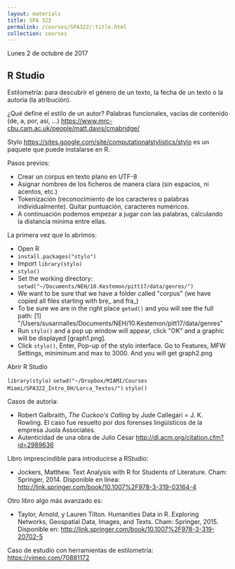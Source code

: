 ```yaml
---
layout: materials
title: SPA 322
permalink: /courses/SPA322/:title.html
collection: courses
---
```

Lunes 2 de octubre de 2017

## R Studio 

Estilometría: para descubrir el género de un texto, la fecha de un texto o la autoria (la atribución). 

¿Qué define el estilo de un autor? 
Palabras funcionales, vacías de contenido (de, a, por, así, ...)
 <https://www.mrc-cbu.cam.ac.uk/people/matt.davis/cmabridge/>
 
Stylo <https://sites.google.com/site/computationalstylistics/stylo> es un paquete que puede instalarse en R. 

Pasos previos: 

* Crear un corpus en texto plano en UTF-8
* Asignar nombres de los ficheros de manera clara (sin espacios, ni acentos, etc.)
* Tokenización (reconocimiento de los caracteres o palabras individualmente). Quitar puntuación, caracteres numéricos. 
* A continuación podemos empezar a jugar con las palabras, calculando la distancia mínima entre ellas. 


La primera vez que lo abrimos: 

* Open R
* `install.packages("stylo")`
* Import `library(stylo)`
* `stylo()`
* Set the working directory: `setwd("~/Documents/NEH/10.Kestemon/pitt17/data/genres/")`
* We want to be sure that we have a folder called "corpus" (we have copied all files starting with bre_ and fra_) 
* To be sure we are in the right place `getwd()` and you will see the full path:
[1] "/Users/susannalles/Documents/NEH/10.Kestemon/pitt17/data/genres"
* Run `stylo()` and a pop up window will appear, click "OK" and a graphic will be displayed [graph1.png]. 
* Click `stylo()`, Enter, Pop-up of the stylo interface. Go to Features, MFW Settings, miniminum and max to 3000. And you will get graph2.png


Abrir R Studio

`library(stylo)`
`setwd("~/Dropbox/MIAMI/Courses Miami/SPA322_Intro_DH/Lorca_Textos/")`
`stylo()`

Casos de autoría: 
- Robert Galbraith, *The Cuckoo's Calling* by Jude Callegari = J. K. Rowling. El caso fue resuelto por dos forenses lingüísticos de la empresa Juola Associates. 
- Autenticidad de una obra de Julio César <http://dl.acm.org/citation.cfm?id=2989636>


Libro imprescindible para introducirse a RStudio: 
- Jockers, Matthew. Text Analysis with R for Students of Literature. Cham: Springer, 2014. Disponible en línea: <http://link.springer.com/book/10.1007%2F978-3-319-03164-4>Otro libro algo más avanzado es:- Taylor, Arnold, y Lauren Tilton. Humanities Data in R. Exploring Networks, Geospatial Data, Images, and Texts. Cham: Springer, 2015. Disponible en: <http://link.springer.com/book/10.1007%2F978-3-319-20702-5>	 Caso de estudio con herramientas de estilometría: <https://vimeo.com/70881172>
